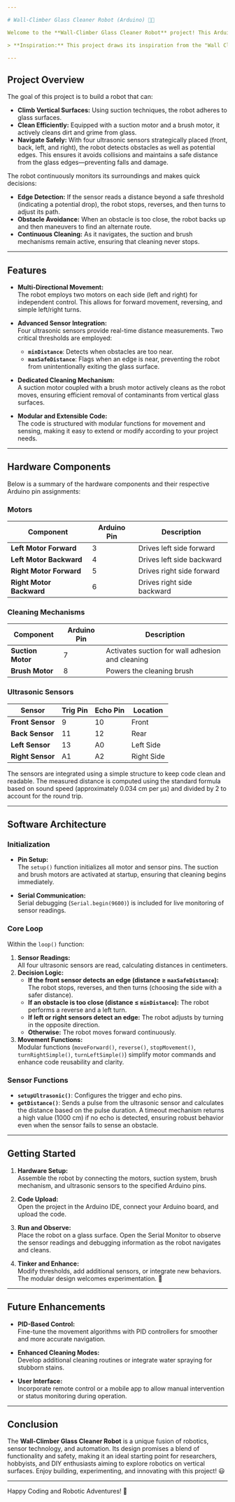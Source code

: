 ```yaml
---

# Wall-Climber Glass Cleaner Robot (Arduino) 🤖🧼

Welcome to the **Wall-Climber Glass Cleaner Robot** project! This Arduino-powered marvel is designed to autonomously clean vertical glass surfaces while safely navigating along edges. Combining motor control, ultrasonic sensing, and cleaning mechanisms, this project offers a robust platform for experimentation and further enhancements. 🚀

> **Inspiration:** This project draws its inspiration from the "Wall Climber Glass Cleaner Robot" featured on [nevonprojects.com](https://nevonprojects.com/wall-climber-glass-cleaner-robot/). Their innovative concept inspired the design and functionality of this implementation.

---
```


## Project Overview

The goal of this project is to build a robot that can:
- **Climb Vertical Surfaces:** Using suction techniques, the robot adheres to glass surfaces.
- **Clean Efficiently:** Equipped with a suction motor and a brush motor, it actively cleans dirt and grime from glass.
- **Navigate Safely:** With four ultrasonic sensors strategically placed (front, back, left, and right), the robot detects obstacles as well as potential edges. This ensures it avoids collisions and maintains a safe distance from the glass edges—preventing falls and damage.

The robot continuously monitors its surroundings and makes quick decisions:
- **Edge Detection:** If the sensor reads a distance beyond a safe threshold (indicating a potential drop), the robot stops, reverses, and then turns to adjust its path.
- **Obstacle Avoidance:** When an obstacle is too close, the robot backs up and then maneuvers to find an alternate route.
- **Continuous Cleaning:** As it navigates, the suction and brush mechanisms remain active, ensuring that cleaning never stops.

---

## Features

- **Multi-Directional Movement:**  
  The robot employs two motors on each side (left and right) for independent control. This allows for forward movement, reversing, and simple left/right turns.
  
- **Advanced Sensor Integration:**  
  Four ultrasonic sensors provide real-time distance measurements. Two critical thresholds are employed:
  - **`minDistance`**: Detects when obstacles are too near.
  - **`maxSafeDistance`**: Flags when an edge is near, preventing the robot from unintentionally exiting the glass surface.
  
- **Dedicated Cleaning Mechanism:**  
  A suction motor coupled with a brush motor actively cleans as the robot moves, ensuring efficient removal of contaminants from vertical glass surfaces.

- **Modular and Extensible Code:**  
  The code is structured with modular functions for movement and sensing, making it easy to extend or modify according to your project needs.

---

## Hardware Components

Below is a summary of the hardware components and their respective Arduino pin assignments:

### Motors
| Component               | Arduino Pin | Description                       |
| ----------------------- | ----------- | --------------------------------- |
| **Left Motor Forward**  | 3           | Drives left side forward          |
| **Left Motor Backward** | 4           | Drives left side backward         |
| **Right Motor Forward** | 5           | Drives right side forward         |
| **Right Motor Backward**| 6           | Drives right side backward        |

### Cleaning Mechanisms
| Component       | Arduino Pin | Description                        |
| --------------- | ----------- | ---------------------------------- |
| **Suction Motor** | 7         | Activates suction for wall adhesion and cleaning |
| **Brush Motor**   | 8         | Powers the cleaning brush          |

### Ultrasonic Sensors
| Sensor          | Trig Pin | Echo Pin | Location      |
| --------------- | -------- | -------- | ------------- |
| **Front Sensor**| 9        | 10       | Front         |
| **Back Sensor** | 11       | 12       | Rear          |
| **Left Sensor** | 13       | A0       | Left Side     |
| **Right Sensor**| A1       | A2       | Right Side    |

The sensors are integrated using a simple structure to keep code clean and readable. The measured distance is computed using the standard formula based on sound speed (approximately 0.034 cm per µs) and divided by 2 to account for the round trip.

---

## Software Architecture

### Initialization
- **Pin Setup:**  
  The `setup()` function initializes all motor and sensor pins. The suction and brush motors are activated at startup, ensuring that cleaning begins immediately.
  
- **Serial Communication:**  
  Serial debugging (`Serial.begin(9600)`) is included for live monitoring of sensor readings.

### Core Loop
Within the `loop()` function:
1. **Sensor Readings:**  
   All four ultrasonic sensors are read, calculating distances in centimeters.
2. **Decision Logic:**  
   - **If the front sensor detects an edge (distance ≥ `maxSafeDistance`):** The robot stops, reverses, and then turns (choosing the side with a safer distance).
   - **If an obstacle is too close (distance ≤ `minDistance`):** The robot performs a reverse and a left turn.
   - **If left or right sensors detect an edge:** The robot adjusts by turning in the opposite direction.
   - **Otherwise:** The robot moves forward continuously.
3. **Movement Functions:**  
   Modular functions (`moveForward()`, `reverse()`, `stopMovement()`, `turnRightSimple()`, `turnLeftSimple()`) simplify motor commands and enhance code reusability and clarity.

### Sensor Functions
- **`setupUltrasonic()`**: Configures the trigger and echo pins.
- **`getDistance()`**: Sends a pulse from the ultrasonic sensor and calculates the distance based on the pulse duration. A timeout mechanism returns a high value (1000 cm) if no echo is detected, ensuring robust behavior even when the sensor fails to sense an obstacle.

---

## Getting Started

1. **Hardware Setup:**  
   Assemble the robot by connecting the motors, suction system, brush mechanism, and ultrasonic sensors to the specified Arduino pins.
   
2. **Code Upload:**  
   Open the project in the Arduino IDE, connect your Arduino board, and upload the code.

3. **Run and Observe:**  
   Place the robot on a glass surface. Open the Serial Monitor to observe the sensor readings and debugging information as the robot navigates and cleans.

4. **Tinker and Enhance:**  
   Modify thresholds, add additional sensors, or integrate new behaviors. The modular design welcomes experimentation. 🔧

---

## Future Enhancements

- **PID-Based Control:**  
  Fine-tune the movement algorithms with PID controllers for smoother and more accurate navigation.
  
- **Enhanced Cleaning Modes:**  
  Develop additional cleaning routines or integrate water spraying for stubborn stains.
  
- **User Interface:**  
  Incorporate remote control or a mobile app to allow manual intervention or status monitoring during operation.

---

## Conclusion

The **Wall-Climber Glass Cleaner Robot** is a unique fusion of robotics, sensor technology, and automation. Its design promises a blend of functionality and safety, making it an ideal starting point for researchers, hobbyists, and DIY enthusiasts aiming to explore robotics on vertical surfaces. Enjoy building, experimenting, and innovating with this project! 😃

---

Happy Coding and Robotic Adventures! 🚀
